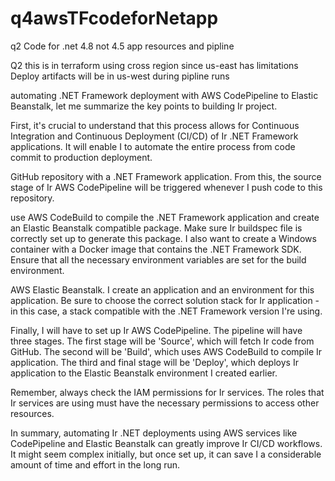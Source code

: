 # q4awsTFcodeforNetapp
q2 Code for .net 4.8 not 4.5 app resources and pipline


Q2 this is in terraform using cross region since us-east has limitations Deploy artifacts will be in us-west during pipline runs 

 automating .NET Framework deployment with AWS CodePipeline to Elastic Beanstalk, let me summarize the key points to building Ir project.

First, it's crucial to understand that this process allows for Continuous Integration and Continuous Deployment (CI/CD) of Ir .NET Framework applications. It will enable I to automate the entire process from code commit to production deployment.

GitHub repository with a .NET Framework application. From this, the source stage of Ir AWS CodePipeline will be triggered whenever I push code to this repository.

use AWS CodeBuild to compile the .NET Framework application and create an Elastic Beanstalk compatible package. Make sure Ir buildspec file is correctly set up to generate this package. I also want to create a Windows container with a Docker image that contains the .NET Framework SDK. Ensure that all the necessary environment variables are set for the build environment.

 AWS Elastic Beanstalk. I create an application and an environment for this application. Be sure to choose the correct solution stack for Ir application - in this case, a stack compatible with the .NET Framework version I're using.

Finally, I will have to set up Ir AWS CodePipeline. The pipeline will have three stages. The first stage will be 'Source', which will fetch Ir code from GitHub. The second will be 'Build', which uses AWS CodeBuild to compile Ir application. The third and final stage will be 'Deploy', which deploys Ir application to the Elastic Beanstalk environment I created earlier.

Remember, always check the IAM permissions for Ir services. The roles that Ir services are using must have the necessary permissions to access other resources.

In summary, automating Ir .NET deployments using AWS services like CodePipeline and Elastic Beanstalk can greatly improve Ir CI/CD workflows. It might seem complex initially, but once set up, it can save I a considerable amount of time and effort in the long run.